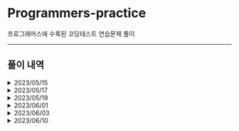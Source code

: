 # Programmers-practice
프로그래머스에 수록된 코딩테스트 연습문제 풀이



---
풀이 내역
---
<details>
  <summary>2023/05/15</summary>
 
  |문제|난이도|유형|정답률|
  |---|---|---|---|
  |최솟값 구하기|Lv. 2|SQL|91%|
  |동물 수 구하기|Lv. 2|SQL|91%|
  |중복 제거하기|Lv. 2|SQL|91%|
  |동명 동물 수 찾기|Lv. 2|SQL|91%|
  |이름에 el이 들어가는 동물 찾기|Lv. 2|SQL|91%|

</details>

<details>
  <summary>2023/05/17</summary>
 
  |문제|난이도|유형|정답률|
  |---|---|---|---|
  |NULL 처리하기|Lv. 2|SQL|90%|
  |DATETIME에서 DATE로 변환|Lv. 2|SQL|90%|
  |가격이 제일 비싼 식품의 정보 출력하기|Lv. 2|SQL|90%|
  |고양이와 개는 몇 마리 있을까|Lv. 2|SQL|89%|
  |중성화 여부 파악하기|Lv. 2|SQL|89%|

</details>

<details>
  <summary>2023/05/19</summary>
 
  |문제|난이도|유형|정답률|
  |---|---|---|---|
  |입양 시각 구하기(1)|Lv. 2|SQL|88%|
  |카테고리 별 상품 개수 구하기|Lv. 2|SQL|88%|
  |진료과별 총 예약 횟수 출력하기|Lv. 2|SQL|86%|
  |자동차 종류 별 특정 옵션이 포함된 자동차 수 구하기|Lv. 2|SQL|84%|
  |상품 별 오프라인 매출 구하기|Lv. 2|SQL|84%|

</details>

<details>
  <summary>2023/06/01</summary>
 
  |문제|난이도|유형|정답률|
  |---|---|---|---|
  |최댓값과 최솟값|Lv. 2|Python|79%|
  |JadenCase 문자열 만들기|Lv. 2|Python|77%|
  |올바른 괄호|Lv. 2|Python|76%|
  |최솟값 만들기|Lv. 2|Python|76%|
  |이진 변환 반복하기|Lv. 2|Python|76%|

</details>

<details>
  <summary>2023/06/03</summary>
 
  |문제|난이도|유형|정답률|
  |---|---|---|---|
  |숫자의 표현|Lv. 2|Python|74%|
  |다음 큰 숫자|Lv. 2|Python|72%|
  |피보나치 수|Lv. 2|Python|72%|
  |짝지어 제거하기|Lv. 2|Python|70%|
  |영어 끝말잇기|Lv. 2|Python|70%|

</details
>
<details>
  <summary>2023/06/10</summary>
 
  |문제|난이도|유형|정답률|
  |---|---|---|---|
  |카펫|Lv. 2|Python|70%|
  |구명보트|Lv. 2|Python|68%|
  |예상 대진표|Lv. 2|Python|68%|
  |점프와 순간 이동|Lv. 2|Python|67%|
  |N개의 최소공배수|Lv. 2|Python|67%|

</details>